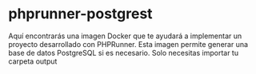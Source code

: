 # phprunner-postgrest
Aquí encontrarás una imagen Docker que te ayudará a implementar un proyecto desarrollado con PHPRunner. Esta imagen permite generar una base de datos PostgreSQL si es necesario. Solo necesitas importar tu carpeta  output 
